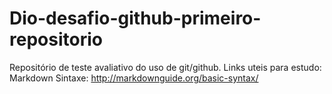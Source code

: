 # Dio-desafio-github-primeiro-repositorio
Repositório de teste avaliativo do uso de git/github.
Links uteis para estudo:
Markdown Sintaxe: http://markdownguide.org/basic-syntax/

